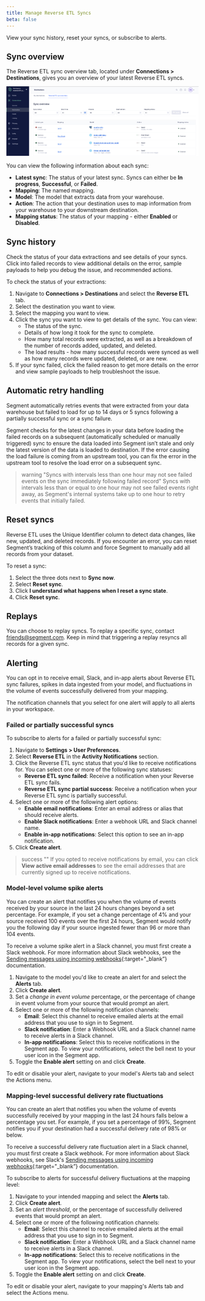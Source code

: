 ```yaml
---
title: Manage Reverse ETL Syncs
beta: false
---
```


View your sync history, reset your syncs, or subscribe to alerts.

## Sync overview
The Reverse ETL sync overview tab, located under **Connections > Destinations**, gives you an overview of your latest Reverse ETL syncs. 

![A screenshot of the sync overview page, which includes one failed sync and three successful syncs.](images/sync-overview.png)

You can view the following information about each sync: 
- **Latest sync**: The status of your latest sync. Syncs can either be **In progress**, **Successful**, or **Failed**.
- **Mapping**: The named mapping. 
- **Model**: The model that extracts data from your warehouse.
- **Action**: The action that your destination uses to map information from your warehouse to your downstream destination. 
- **Mapping status**: The status of your mapping - either **Enabled** or **Disabled**. 

## Sync history
Check the status of your data extractions and see details of your syncs. Click into failed records to view additional details on the error, sample payloads to help you debug the issue, and recommended actions.

To check the status of your extractions:
1. Navigate to **Connections > Destinations** and select the **Reverse ETL** tab.
2. Select the destination you want to view.
3. Select the mapping you want to view.  
4. Click the sync you want to view to get details of the sync. You can view:
    * The status of the sync.
    * Details of how long it took for the sync to complete.
    * How many total records were extracted, as well as a breakdown of the number of records added, updated, and deleted.
    * The load results - how many successful records were synced as well as how many records were updated, deleted, or are new.
5. If your sync failed, click the failed reason to get more details on the error and view sample payloads to help troubleshoot the issue.

## Automatic retry handling

Segment automatically retries events that were extracted from your data warehouse but failed to load for up to 14 days or 5 syncs following a partially successful sync or a sync failure. 

Segment checks for the latest changes in your data before loading the failed records on a subsequent (automatically scheduled or manually triggered) sync to ensure the data loaded into Segment isn’t stale and only the latest version of the data is loaded to destination. If the error causing the load failure is coming from an upstream tool, you can fix the error in the upstream tool to resolve the load error on a subsequent sync.

> warning "Syncs with intervals less than one hour may not see failed events on the sync immediately following failed record"
> Syncs with intervals less than or equal to one hour may not see failed events right away, as Segment's internal systems take up to one hour to retry events that initially failed. 

## Reset syncs
Reverse ETL uses the Unique Identifier column to detect data changes, like new, updated, and deleted records. If you encounter an error, you can reset Segment’s tracking of this column and force Segment to manually add all records from your dataset. 

To reset a sync:
1. Select the three dots next to **Sync now**.
2. Select **Reset sync**. 
3. Click **I understand what happens when I reset a sync state**. 
4. Click **Reset sync**.

## Replays
You can choose to replay syncs. To replay a specific sync, contact [friends@segment.com](mailto:friends@segment.com). Keep in mind that triggering a replay resyncs all records for a given sync.

## Alerting
You can opt in to receive email, Slack, and in-app alerts about Reverse ETL sync failures, spikes in data ingested from your model, and fluctuations in the volume of events successfully delivered from your mapping. 

<!--- TODO: rewrite above + confrm w/ eric that the following is true--->

The notification channels that you select for one alert will apply to all alerts in your workspace. 

### Failed or partially successful syncs
To subscribe to alerts for a failed or partially successful sync: 
1. Navigate to **Settings > User Preferences**. 
2. Select **Reverse ETL** in the **Activity Notifications** section.
3. Click the Reverse ETL sync status that you'd like to receive notifications for. You can select one or more of the following sync statuses:
    - **Reverse ETL sync failed**: Receive a notification when your Reverse ETL sync fails.
    - **Reverse ETL sync partial success**: Receive a notification when your Reverse ETL sync is partially successful.
4. Select one or more of the following alert options: 
    - **Enable email notifications**: Enter an email address or alias that should receive alerts.
    - **Enable Slack notifications**: Enter a webhook URL and Slack channel name.
    - **Enable in-app notifications**: Select this option to see an in-app notification.
5. Click **Create alert**.

> success ""
> If you opted to receive notifications by email, you can click **View active email addresses** to see the email addresses that are currently signed up to receive notifications. 

### Model-level volume spike alerts

You can create an alert that notifies you when the volume of events received by your source in the last 24 hours changes beyond a set percentage. For example, if you set a change percentage of 4% and your source received 100 events over the first 24 hours, Segment would notify you the following day if your source ingested fewer than 96 or more than 104 events.

To receive a volume spike alert in a Slack channel, you must first create a Slack webhook. For more information about Slack webhooks, see the [Sending messages using incoming webhooks](https://api.slack.com/messaging/webhooks){:target="_blank”} documentation.

1. Navigate to the model you'd like to create an alert for and select the **Alerts** tab. 
2. Click **Create alert**. 
3. Set a *change in event volume* percentage, or the percentage of change in event volume from your source that would prompt an alert.  <!--- TODO: add example (in this step or the section intro?)--->
4. Select one or more of the following notification channels: 
    - **Email**: Select this channel to receive emailed alerts at the email address that you use to sign in to Segment. 
    - **Slack notification**: Enter a Webhook URL and a Slack channel name to receive alerts in a Slack channel. 
    - **In-app notifications**: Select this to receive notifications in the Segment app. To view your notifications, select the bell next to your user icon in the Segment app.
5. Toggle the **Enable alert** setting on and click **Create**. 

To edit or disable your alert, navigate to your model's Alerts tab and select the Actions menu.  

<!--- TODO: fix the above wording ^ --->

### Mapping-level successful delivery rate fluctuations

You can create an alert that notifies you when the volume of events successfully received by your mapping in the last 24 hours falls below a percentage you set. For example, if you set a percentage of 99%, Segment notifies you if your destination had a successful delivery rate of 98% or below. 

To receive a successful delivery rate fluctuation alert in a Slack channel, you must first create a Slack webhook. For more information about Slack webhooks, see Slack's [Sending messages using incoming webhooks](https://api.slack.com/messaging/webhooks){:target="_blank”} documentation.

To subscribe to alerts for successful delivery fluctuations at the mapping level: 
1. Navigate to your intended mapping and select the **Alerts** tab. 
2. Click **Create alert**. 
3. Set an *alert threshold*, or the percentage of successfully delivered events that would prompt an alert. 
4. Select one or more of the following notification channels: 
    - **Email**: Select this channel to receive emailed alerts at the email address that you use to sign in to Segment. 
    - **Slack notification**: Enter a Webhook URL and a Slack channel name to receive alerts in a Slack channel. 
    - **In-app notifications**: Select this to receive notifications in the Segment app. To view your notifications, select the bell next to your user icon in the Segment app.
5. Toggle the **Enable alert** setting on and click **Create**. 

To edit or disable your alert, navigate to your mapping's Alerts tab and select the Actions menu.  

<!--- TODO: fix the above wording ^ --->
